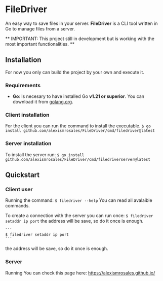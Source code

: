 # FileDriver
An easy way to save files in your server.
**FileDriver** is a CLI tool written in Go to manage files from a server.

** IMPORTANT: This project still in development but is working with the most important functionalities. **

## Installation
For now you only can build the project by your own and execute it.

### Requirements
- **Go**: Is necesary to have installed Go **v1.21 or superior**. You can download it from [golang.org](https://golang.org/dl/).

### Client installation
For the client you can run the command to install the executable.
    ```
	$ go install github.com/alexismrosales/FileDriver/cmd/filedriver@latest
    ```

### Server installation
To install the server run:
    ```
	$ go install github.com/alexismrosales/FileDriver/cmd/filedriverserver@latest
    ```

## Quickstart

### Client user
Running the command:
    ```
    $ filedriver --help
    ```
You can read all avalaible commands.

To create a connection with the server you can run once:
    ```
    $ filedriver setaddr ip port
    ```
the address will be save, so do it once is enough.



    ```
    $ filedriver setaddr ip port
    ```
the address will be save, so do it once is enough.
### Server
Running
You can check this page here: https://alexismrosales.github.io/

